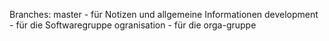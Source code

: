 Branches:
master - für Notizen und allgemeine Informationen
development - für die Softwaregruppe
ogranisation - für die orga-gruppe
